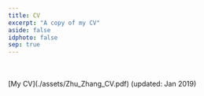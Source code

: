 ```yaml
---
title: CV
excerpt: "A copy of my CV"
aside: false
idphoto: false
sep: true
---
```


<br/>
<br/>
[My CV](./assets/Zhu_Zhang_CV.pdf) (updated: Jan 2019)
